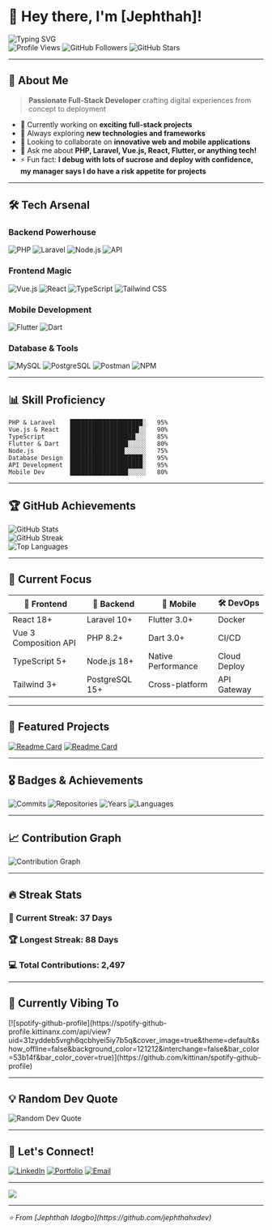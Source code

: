# 👋 Hey there, I'm [Jephthah]!

<div align="start">
  <img src="https://readme-typing-svg.herokuapp.com?font=Fira+Code&size=22&duration=3000&pause=1000&color=00D9FF&start=true&vstart=true&width=600&lines=Full+Stack+Developer;Mobile+%26+Web+Enthusiast;API+Architecture+Specialist;Always+Learning+New+Technologies" alt="Typing SVG" />
</div>

<div align="start">
  <img src="https://komarev.com/ghpvc/?username=jephthahxdev&label=Profile%20views&color=0e75b6&style=flat" alt="Profile Views" />
  <img src="https://img.shields.io/github/followers/jephthahxdev?label=Followers&style=social" alt="GitHub Followers" />
  <img src="https://img.shields.io/github/stars/jephthahxdev?label=Stars&style=social" alt="GitHub Stars" />
</div>

---

## 🚀 About Me

> **Passionate Full-Stack Developer** crafting digital experiences from concept to deployment

- 🔭 Currently working on **exciting full-stack projects**
- 🌱 Always exploring **new technologies and frameworks**
- 👯 Looking to collaborate on **innovative web and mobile applications**
- 💬 Ask me about **PHP, Laravel, Vue.js, React, Flutter, or anything tech!**
- ⚡ Fun fact: **I debug with lots of sucrose and deploy with confidence, my manager says I do have a risk appetite for projects**

---

## 🛠️ Tech Arsenal

<div align="start">

### Backend Powerhouse
![PHP](https://img.shields.io/badge/PHP-777BB4?style=for-the-badge&logo=php&logoColor=white)
![Laravel](https://img.shields.io/badge/Laravel-FF2D20?style=for-the-badge&logo=laravel&logoColor=white)
![Node.js](https://img.shields.io/badge/Node.js-43853D?style=for-the-badge&logo=node.js&logoColor=white)
![API](https://img.shields.io/badge/REST_API-FF6C37?style=for-the-badge&logo=postman&logoColor=white)

### Frontend Magic
![Vue.js](https://img.shields.io/badge/Vue.js-35495E?style=for-the-badge&logo=vuedotjs&logoColor=4FC08D)
![React](https://img.shields.io/badge/React-20232A?style=for-the-badge&logo=react&logoColor=61DAFB)
![TypeScript](https://img.shields.io/badge/TypeScript-007ACC?style=for-the-badge&logo=typescript&logoColor=white)
![Tailwind CSS](https://img.shields.io/badge/Tailwind_CSS-38B2AC?style=for-the-badge&logo=tailwind-css&logoColor=white)

### Mobile Development
![Flutter](https://img.shields.io/badge/Flutter-02569B?style=for-the-badge&logo=flutter&logoColor=white)
![Dart](https://img.shields.io/badge/Dart-0175C2?style=for-the-badge&logo=dart&logoColor=white)

### Database & Tools
![MySQL](https://img.shields.io/badge/MySQL-00000F?style=for-the-badge&logo=mysql&logoColor=white)
![PostgreSQL](https://img.shields.io/badge/PostgreSQL-316192?style=for-the-badge&logo=postgresql&logoColor=white)
![Postman](https://img.shields.io/badge/Postman-FF6C37?style=for-the-badge&logo=postman&logoColor=white)
![NPM](https://img.shields.io/badge/NPM-CB3837?style=for-the-badge&logo=npm&logoColor=white)

</div>

---

## 📊 Skill Proficiency

<div align="start">

```text
PHP & Laravel    ████████████████████░   95%
Vue.js & React   ███████████████████░░   90%
TypeScript       ██████████████████░░░   85%
Flutter & Dart   ████████████████░░░░░   80%
Node.js          ███████████████░░░░░░   75%
Database Design  ████████████████████░   95%
API Development  ████████████████████░   95%
Mobile Dev       ████████████████░░░░░   80%
```

</div>

---

## 🏆 GitHub Achievements

<div align="start">
  <img src="https://github-readme-stats.vercel.app/api?username=jephthahxdev&show_icons=true&theme=tokyonight&hide_border=true&bg_color=0D1117&title_color=00D9FF&icon_color=00D9FF&text_color=FFFFFF" alt="GitHub Stats" />
</div>

<div align="start">
  <img src="https://github-readme-streak-stats.herokuapp.com/?user=jephthahxdev&theme=tokyonight&hide_border=true&background=0D1117&stroke=00D9FF&ring=00D9FF&fire=FF6B6B&currStreakLabel=FFFFFF" alt="GitHub Streak" />
</div>

<div align="start">
  <img src="https://github-readme-stats.vercel.app/api/top-langs/?username=jephthahxdev&layout=compact&theme=tokyonight&hide_border=true&bg_color=0D1117&title_color=00D9FF&text_color=FFFFFF" alt="Top Languages" />
</div>

---

## 🎯 Current Focus

<div align="start">

| 🎨 Frontend | 🔧 Backend | 📱 Mobile | 🛠️ DevOps |
|-------------|------------|-----------|-----------|
| React 18+ | Laravel 10+ | Flutter 3.0+ | Docker |
| Vue 3 Composition API | PHP 8.2+ | Dart 3.0+ | CI/CD |
| TypeScript 5+ | Node.js 18+ | Native Performance | Cloud Deploy |
| Tailwind 3+ | PostgreSQL 15+ | Cross-platform | API Gateway |

</div>

---

## 🌟 Featured Projects

<div align="start">

[![Readme Card](https://github-readme-stats.vercel.app/api/pin/?username=yourusername&repo=amazing-project-1&theme=tokyonight&hide_border=true&bg_color=0D1117&title_color=00D9FF&text_color=FFFFFF)](https://github.com/jephthahxdev/amazing-project-1)
[![Readme Card](https://github-readme-stats.vercel.app/api/pin/?username=yourusername&repo=awesome-project-2&theme=tokyonight&hide_border=true&bg_color=0D1117&title_color=00D9FF&text_color=FFFFFF)](https://github.com/jephthahxdev/awesome-project-2)

</div>

---

## 🎖️ Badges & Achievements

<div align="start">

![Commits](https://img.shields.io/badge/Total%20Commits-1000+-00D9FF?style=for-the-badge&logo=git&logoColor=white)
![Repositories](https://img.shields.io/badge/Public%20Repos-50+-00D9FF?style=for-the-badge&logo=github&logoColor=white)
![Years](https://img.shields.io/badge/Coding%20Years-5+-00D9FF?style=for-the-badge&logo=calendar&logoColor=white)
![Languages](https://img.shields.io/badge/Languages-10+-00D9FF?style=for-the-badge&logo=code&logoColor=white)

</div>

---

## 📈 Contribution Graph

<div align="start">
  <img src="https://github-readme-activity-graph.vercel.app/graph?username=jephthahxdev&theme=tokyo-night&hide_border=true&bg_color=0D1117&color=00D9FF&line=00D9FF&point=FFFFFF" alt="Contribution Graph" />
</div>

---

## 🔥 Streak Stats

<div align="start">

### 📅 Current Streak: **37 Days**
### 🏆 Longest Streak: **88 Days**
### 💻 Total Contributions: **2,497**

</div>

---

## 🎵 Currently Vibing To

<div align="start">
  [![spotify-github-profile](https://spotify-github-profile.kittinanx.com/api/view?uid=31zyddeb5vrgh6qcbhyei5iy7b5q&cover_image=true&theme=default&show_offline=false&background_color=121212&interchange=false&bar_color=53b14f&bar_color_cover=true)](https://github.com/kittinan/spotify-github-profile)
</div>

---

## 💡 Random Dev Quote

<div align="start">
  <img src="https://quotes-github-readme.vercel.app/api?type=horizontal&theme=tokyonight" alt="Random Dev Quote" />
</div>

---

## 🤝 Let's Connect!

<div align="start">

[![LinkedIn](https://img.shields.io/badge/LinkedIn-0077B5?style=for-the-badge&logo=linkedin&logoColor=white)](https://linkedin.com/in/jephthah-idogbo-7115681a4)
[![Portfolio](https://img.shields.io/badge/Portfolio-FF5722?style=for-the-badge&logo=google-chrome&logoColor=white)](https://yourportfolio.com)
[![Email](https://img.shields.io/badge/Email-D14836?style=for-the-badge&logo=gmail&logoColor=white)](mailto:jephthahidogbo@yahoo.com)

</div>

---

<div align="start">
  <img src="https://capsule-render.vercel.app/api?type=waving&color=gradient&height=100&section=footer&text=Thanks%20for%20visiting!&fontSize=16&fontAlignY=65&desc=Let's%20build%20something%20amazing%20together&descAlignY=51&descAlign=start" />
</div>

---

<div align="start">
  <i>⭐ From [Jephthah Idogbo](https://github.com/jephthahxdev)</i>
</div>
